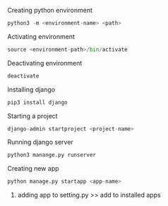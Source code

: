 Creating python environment
```python
python3 -m <environment-name> <path>
```

Activating environment
```python
source <environment-path>/bin/activate
```

Deactivating environment
```python
deactivate
```

Installing django
```python
pip3 install django
```

Starting a project
```python
django-admin startproject <project-name>
```

Running django server
```python
python3 manange.py runserver
```

Creating new app
```python
python manage.py startapp <app-name>
```

1. adding app to setting.py >> add to installed apps